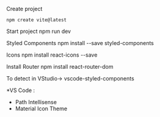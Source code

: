 Create project

    npm create vite@latest

Start project 
    npm run dev

Styled Components
    npm install --save styled-components

Icons
    npm install react-icons --save

Install Router
    npm install react-router-dom

To detect in  VStudio->  vscode-styled-components


*VS Code :
 - Path Intellisense
 - Material Icon Theme
